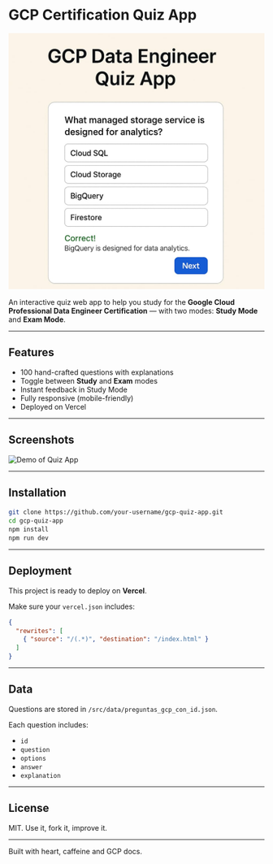 # GCP Certification Quiz App


![GCP Quiz App Banner](public/gcp-quiz-banner.png)

An interactive quiz web app to help you study for the **Google Cloud Professional Data Engineer Certification** — with two modes: **Study Mode** and **Exam Mode**.

---

## Features

- 100 hand-crafted questions with explanations
- Toggle between **Study** and **Exam** modes
- Instant feedback in Study Mode
- Fully responsive (mobile-friendly)
- Deployed on Vercel

---

## Screenshots

![Demo of Quiz App](public/demo.gif)

---

## Installation

```bash
git clone https://github.com/your-username/gcp-quiz-app.git
cd gcp-quiz-app
npm install
npm run dev
```

---

## Deployment

This project is ready to deploy on **Vercel**.

Make sure your `vercel.json` includes:

```json
{
  "rewrites": [
    { "source": "/(.*)", "destination": "/index.html" }
  ]
}
```

---

## Data

Questions are stored in `/src/data/preguntas_gcp_con_id.json`.

Each question includes:
- `id`
- `question`
- `options`
- `answer`
- `explanation`

---

## License

MIT. Use it, fork it, improve it.

---

Built with heart, caffeine and GCP docs.
